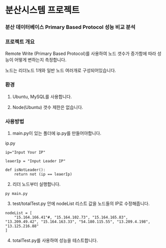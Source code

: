 분산시스템 프로젝트
=============

### 분산 데이터베이스 Primary Based Protocol 성능 비교 분석

### 프로젝트 개요
Remote Write (Primary Based Protocol)를 사용하여 노드 갯수가 증가함에 따라 성능이 어떻게 변하는지 측정합니다.

노드는 리더노드 1개와 일반 노드 여러개로 구성되어있습니다.

### 환경

1. Ubuntu, MySQL를 사용합니다.

2. Node(Ubuntu) 갯수 제한은 없습니다.

### 사용방법

1. main.py이 있는 폴더에 ip.py를 만들어야합니다.

ip.py
```
ip="Input Your IP"

leaerIp = "Input Leader IP"

def isNotLeader():
    return not (ip == leaerIp)
```

2. 리더 노드부터 실행합니다.
```
py main.py
```

3. test/totalTest.py 안에 nodeList 리스트 값을 노드들의 IP로 수정해줍니다.
```
nodeList = [
    "15.164.166.41"#, "15.164.102.73", "15.164.165.83", "13.209.49.42", "15.164.163.33", "54.180.115.55", "13.209.4.198", "13.125.216.88"
]
```

4. totalTest.py를 사용하여 성능을 테스트합니다.

